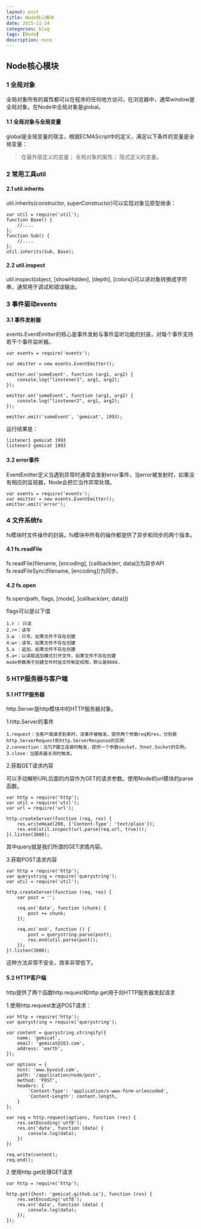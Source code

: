```yaml
---
layout: post
title: Node核心模块
date: 2015-11-24
categories: blog
tags: [Node]
description: none
---
```


## Node核心模块

### 1 全局对象

全局对象所有的属性都可以在程序的任何地方访问，在浏览器中，通常window是全局对象，在Node中全局对象是global。

#### 1.1 全局对象与全局变量

global是全局变量的宿主，根据ECMAScript中的定义，满足以下条件的变量是全局变量：

>在最外层定义的变量；
>全局对象的属性；
>隐式定义的变量。

### 2 常用工具util

#### 2.1 util.inherits

util.inherits(constructor, superConstructor)可以实现对象见原型继承：

    var util = require('util');
    function Base() {
        //....
    };
    function Sub() {
        //....
    };
    util.inherits(Sub, Base);

#### 2.2 util.inspect

util.inspect(object, [showHidden], [depth], [colors])可以讲对象转换成字符串，通常用于调试和错误输出。

### 3 事件驱动events

#### 3.1 事件发射器

events.EventEmitter的核心是事件发射与事件监听功能的封装，对每个事件支持若干个事件监听器。

    var events = require('events');

    var emitter = new events.EventEmitter();

    emitter.on('someEvent', function (arg1, arg2) {
        console.log("linstener1", arg1, arg2);
    });

    emitter.on('someEvent', function (arg1, arg2) {
        console.log("linstener2", arg1, arg2);
    });

    emitter.emit('someEvent', 'gemicat', 1993);

运行结果是：

    listener1 gemicat 1993
    listener2 gemicat 1993

#### 3.2 error事件

EventEmitter定义当遇到异常时通常会发射error事件，当error被发射时，如果没有相应的监视器，Node会把它当作异常处理。

    var events = require('events');
    var emitter = new events.EventEmitter();
    emitter.emit('error');

### 4 文件系统fs

fs模块时文件操作的封装。fs模块中所有的操作都提供了异步和同步的两个版本。

#### 4.1 fs.readFile

fs.readFile(filename, [encoding], [callback(err, data)])为异步API
fs.readFileSync(filename, [encoding])为同步。

#### 4.2 fs.open

fs.open(path, flags, [mode], [callback(err, data)])

flags可以是以下值

    1.r : 只读
    2.r+：读写
    3.w ：只写，如果文件不存在创建
    4.w+：读写，如果文件不存在创建
    5.a ：追加，如果文件不存在创建
    6.a+：以读取追加模式打开文件，如果文件不存在创建
    mode参数用于创建文件时给文件制定权限，默认是0666.

### 5 HTP服务器与客户端

#### 5.1 HTTP服务器

http.Server是http模块中的HTTP服务器对象。

1.http.Server的事件

    1.request：当客户端请求到来时，该事件被触发，提供两个参数req和res，分别是http.ServerRequest和http.ServerResponse的实例
    2.connection：当TCP建立连接时触发，提供一个参数socket，为net.Socket的实例。
    3.close：当服务器关闭时触发。

2.获取GET请求内容

可以手动解析URL后面的内容作为GET的请求参数。使用Node的url模块的parse函数。

    var http = require('http');
    var util = require('util');
    var url = require('url');
    
    http.createServer(function (req, res) {
        res.writeHead(200, {'Content-Type': 'text/plain'});
        res.end(util.inspect(url.parse(req.url, true)));
    }).listen(3000);

其中query就是我们所谓的GET求情内容。

3.获取POST请求内容

    var http = require('http');
    var querystring = require('querystring');
    var util = require('util');

    http.createServer(function (req, res) {
        var post = '';

        req.on('data', function (chunk) {
            post += chunk;
        });

        req.on('end', function () {
            post = querystring.parse(post);
            res.end(util.parse(post));
        });
    }).listen(3000);

这种方法非常不安全，效率非常低下。

#### 5.2 HTTP客户端

http提供了两个函数http.request和http.get用于向HTTP服务器发起请求

1.使用http.request发送POST请求：

    var http = require('http');
    var querystring = require('querystring');

    var content = querystring.stringify({
        name: 'gemicat',
        email: 'gemicat@163.com',
        address: 'earth',
    });

    var options = {
        host: 'www.byvoid.com',
        path: '/application/node/post',
        method: 'POST',
        headers: {
            'Content-Type': 'application/x-www-form-urlencoded',
            'Content-Length': content.length,
        }
    };

    var req = http.request(options, function (res) {
        res.setEncoding('utf8');
        res.on('data', function (data) {
            console.log(data);
        })
    })

    req.write(content);
    req.end();

2.使用http.get处理GET请求

    var http = require('http');

    http.get({host: 'gemicat.github.io'}, function (res) {
        res.setEncoding('utf8');
        res.on('data', function (data) {
            console.log(data);
        });
    });




